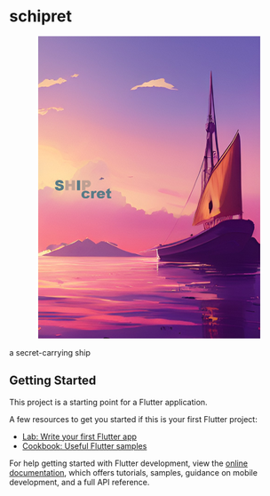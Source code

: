 # schipret
<p align="center">
  <a href="" target="blank"><img src="https://github.com/Lovecookie/shipcret_server/blob/master/shipcret_background.png" width="400" alt="Shipcret Logo" /></a>
</p>

a secret-carrying ship

## Getting Started

This project is a starting point for a Flutter application.

A few resources to get you started if this is your first Flutter project:

- [Lab: Write your first Flutter app](https://docs.flutter.dev/get-started/codelab)
- [Cookbook: Useful Flutter samples](https://docs.flutter.dev/cookbook)

For help getting started with Flutter development, view the
[online documentation](https://docs.flutter.dev/), which offers tutorials,
samples, guidance on mobile development, and a full API reference.
